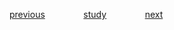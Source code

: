 

<a href="https://github.com/raphaelkaique1/study/blob/main/2-linguagens_de_programacao/2.1-cpp/programacao_concorrente_e_paralela.md">previous</a>⠀⠀⠀⠀⠀⠀<a href="https://github.com/raphaelkaique1/study#cpp">study</a>⠀⠀⠀⠀⠀⠀<a href="https://github.com/raphaelkaique1/study/blob/main/2-linguagens_de_programacao/2.1-cpp/otimizacao_de_codigo_e_desempenho.md">next</a>